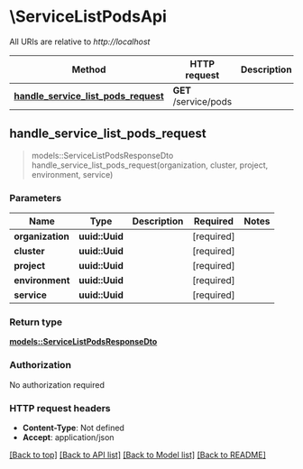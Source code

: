 # \ServiceListPodsApi

All URIs are relative to *http://localhost*

Method | HTTP request | Description
------------- | ------------- | -------------
[**handle_service_list_pods_request**](ServiceListPodsApi.md#handle_service_list_pods_request) | **GET** /service/pods | 



## handle_service_list_pods_request

> models::ServiceListPodsResponseDto handle_service_list_pods_request(organization, cluster, project, environment, service)


### Parameters


Name | Type | Description  | Required | Notes
------------- | ------------- | ------------- | ------------- | -------------
**organization** | **uuid::Uuid** |  | [required] |
**cluster** | **uuid::Uuid** |  | [required] |
**project** | **uuid::Uuid** |  | [required] |
**environment** | **uuid::Uuid** |  | [required] |
**service** | **uuid::Uuid** |  | [required] |

### Return type

[**models::ServiceListPodsResponseDto**](ServiceListPodsResponseDto.md)

### Authorization

No authorization required

### HTTP request headers

- **Content-Type**: Not defined
- **Accept**: application/json

[[Back to top]](#) [[Back to API list]](../README.md#documentation-for-api-endpoints) [[Back to Model list]](../README.md#documentation-for-models) [[Back to README]](../README.md)

